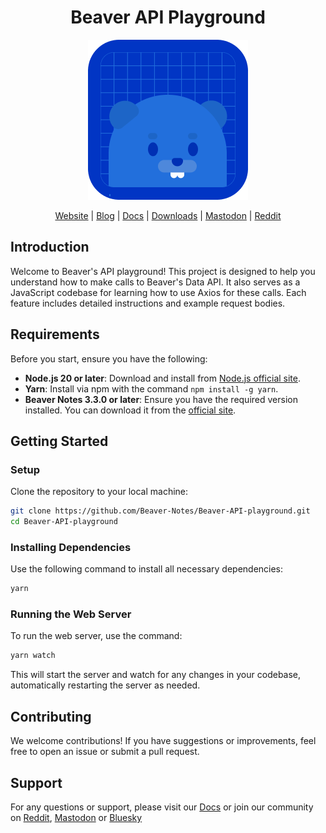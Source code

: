 
<h1 align="center">Beaver API Playground</h1>

<div align="center">
  <img src="https://raw.githubusercontent.com/Beaver-Notes/Beaver-API-playground/main/public/icon.png" alt="Beaver Logo" width="256">

  [Website](https://beavernotes.com) | [Blog](https://beavernotes.com/blog) | [Docs](https://danieles-organization.gitbook.io/beaver-notes/) | [Downloads](https://beavernotes.com/download) | [Mastodon](https://mastodon.social/@Beavernotes) | [Reddit](https://www.reddit.com/r/BeaverNotes/)
</div>

## Introduction

Welcome to Beaver's API playground! This project is designed to help you understand how to make calls to Beaver's Data API. It also serves as a JavaScript codebase for learning how to use Axios for these calls. Each feature includes detailed instructions and example request bodies.

## Requirements

Before you start, ensure you have the following:

- **Node.js 20 or later**: Download and install from [Node.js official site](https://nodejs.org/).
- **Yarn**: Install via npm with the command `npm install -g yarn`.
- **Beaver Notes 3.3.0 or later**: Ensure you have the required version installed. You can download it from the [official site](https://beavernotes.com/download).

## Getting Started

### Setup

Clone the repository to your local machine:

```sh
git clone https://github.com/Beaver-Notes/Beaver-API-playground.git
cd Beaver-API-playground
```

### Installing Dependencies

Use the following command to install all necessary dependencies:

```sh
yarn
```

### Running the Web Server

To run the web server, use the command:

```sh
yarn watch
```

This will start the server and watch for any changes in your codebase, automatically restarting the server as needed.

## Contributing

We welcome contributions! If you have suggestions or improvements, feel free to open an issue or submit a pull request.

## Support

For any questions or support, please visit our [Docs](https://beaver-notes.github.io/Beaver-Docs/docs/dev-docs/Beaver%20Notes/Integations) or join our community on [Reddit](https://www.reddit.com/r/BeaverNotes/), [Mastodon](https://mastodon.social/@Beavernotes) or [Bluesky](https://bsky.app/profile/beavernotes.bsky.social)
